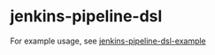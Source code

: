 # jenkins-pipeline-dsl

For example usage, see [jenkins-pipeline-dsl-example](https://github.com/things-and-stuff/jenkins-pipeline-dsl)
